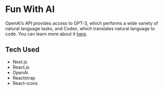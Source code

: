 # Fun With AI

OpenAI’s API provides access to GPT-3, which performs a wide variety of natural language tasks, and Codex, which translates natural language to code. You can learn more about it [here](https://openai.com/api/).

## Tech Used
- Next.js
- React.js
- OpenAi
- Reactstrap
- React-icons
